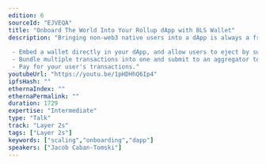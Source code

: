 ```yaml
---
edition: 6
sourceId: "EJVEQA"
title: "Onboard The World Into Your Rollup dApp with BLS Wallet"
description: "Bringing non-web3 native users into a dApp is always a fraught, friction filled experience, even with cheaper transaction costs on rollups. In this talk, we will show you how you can modify a dApp using BLS signatures & a smart contract wallet to:
 
 - Embed a wallet directly in your dApp, and allow users to eject by swapping its public key.
 - Bundle multiple transactions into one and submit to an aggregator to lower friction & save on gas.
 - Pay for your user's transactions."
youtubeUrl: "https://youtu.be/1pHDHhQ6Ip4"
ipfsHash: ""
ethernaIndex: ""
ethernaPermalink: ""
duration: 1729
expertise: "Intermediate"
type: "Talk"
track: "Layer 2s"
tags: ["Layer 2s"]
keywords: ["scaling","onboarding","dapp"]
speakers: ["Jacob Caban-Tomski"]
---
```

